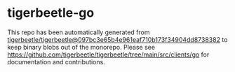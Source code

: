 # tigerbeetle-go
This repo has been automatically generated from
[tigerbeetle/tigerbeetle@097bc3e65b4e961eaf710b173f34904dd8738382](https://github.com/tigerbeetle/tigerbeetle/commit/097bc3e65b4e961eaf710b173f34904dd8738382)
to keep binary blobs out of the monorepo.
Please see
<https://github.com/tigerbeetle/tigerbeetle/tree/main/src/clients/go>
for documentation and contributions.